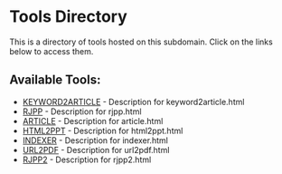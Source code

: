 # Tools Directory

This is a directory of tools hosted on this subdomain. Click on the links below to access them.

## Available Tools:
- [KEYWORD2ARTICLE](keyword2article.html) - Description for keyword2article.html
- [RJPP](rjpp.html) - Description for rjpp.html
- [ARTICLE](article.html) - Description for article.html
- [HTML2PPT](html2ppt.html) - Description for html2ppt.html
- [INDEXER](indexer.html) - Description for indexer.html
- [URL2PDF](url2pdf.html) - Description for url2pdf.html
- [RJPP2](rjpp2.html) - Description for rjpp2.html
